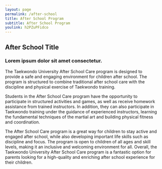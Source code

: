 ```yaml
---
layout: page
permalink: /after-school
title: After School Program
subtitle: After School Program
youlink: h2PZuPFidco
---
```


<section class="page-section" id="after-school">
	<div class="container">
		<div class="row">
			<div class="col-lg-12 text-center">
				<h2 class="section-heading text-uppercase">After School Title</h2>
				<h3 class="section-subheading text-muted">Lorem ipsum dolor sit amet consectetur.</h3>
			</div>
		</div>
		<div class="row">
			<div class="col-md-10 offset-md-1">
				<p>The Taekwondo University After School Care program is designed to provide a safe and engaging environment for children after school. The program is structured to combine traditional after school care with the discipline and physical exercise of Taekwondo training.</p>
				<p>Students in the After School Care program have the opportunity to participate in structured activities and games, as well as receive homework assistance from trained instructors. In addition, they can also participate in Taekwondo training under the guidance of experienced instructors, learning the fundamental techniques of the martial art and building physical fitness and coordination.</p>
				<p>The After School Care program is a great way for children to stay active and engaged after school, while also developing important life skills such as discipline and focus. The program is open to children of all ages and skill levels, making it an inclusive and welcoming environment for all. Overall, the Taekwondo University After School Care program is a fantastic option for parents looking for a high-quality and enriching after school experience for their children.</p>
			</div>
		</div>
	</div>
</section> 